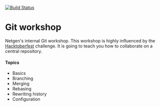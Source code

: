 [![Build Status](https://travis-ci.org/MarioBlazek/git-workshop.svg?branch=master)](https://travis-ci.org/MarioBlazek/git-workshop)

# Git workshop


Netgen's internal Git workshop.
This workshop is highly influenced by the [Hacktoberfest](https://hacktoberfest.digitalocean.com/) challenge. It is going to teach you how to collaborate on a central repository.

#### Topics
- Basics
- Branching
- Merging
- Rebasing
- Rewriting history
- Configuration
